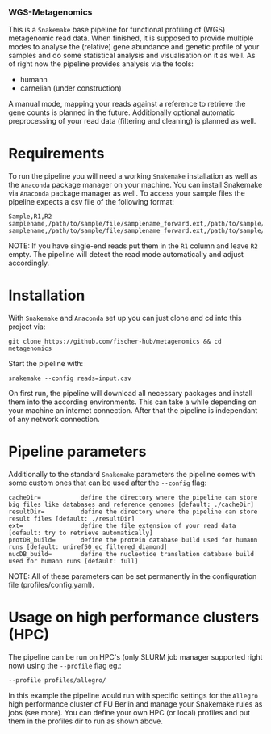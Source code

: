 ### WGS-Metagenomics
This is a `Snakemake` base pipeline for functional profiling of (WGS) metagenomic read data.
When finished, it is supposed to provide multiple modes to analyse the (relative) gene abundance and genetic profile of your samples and do some statistical analysis and visualisation on it as well.
As of right now the pipeline provides analysis via the tools:
- humann 
- carnelian (under construction)

A manual mode, mapping your reads against a reference to retrieve the gene counts is planned in the future.
Additionally optional automatic preprocessing of your read data (filtering and cleaning) is planned as well.

# Requirements
To run the pipeline you will need a working `Snakemake` installation as well as the `Anaconda` package manager on your machine. You can install Snakemake via `Anaconda` package manager as well.
To access your sample files the pipeline expects a csv file of the following format:

```
Sample,R1,R2
samplename,/path/to/sample/file/samplename_forward.ext,/path/to/sample/file/samplename_reverse.ext
samplename,/path/to/sample/file/samplename_forward.ext,/path/to/sample/file/samplename_reverse.ext
```

NOTE: If you have single-end reads put them in the `R1` column and leave `R2` empty. The pipeline will detect the read mode automatically and adjust accordingly.

# Installation
With `Snakemake` and `Anaconda` set up you can just clone and cd into this project via:
```
git clone https://github.com/fischer-hub/metagenomics && cd metagenomics
```
Start the pipeline with: 
```
snakemake --config reads=input.csv
```
On first run, the pipeline will download all necessary packages and install them into the according environments. This can take a while depending on your machine an internet connection.
After that the pipeline is independant of any network connection.

# Pipeline parameters
Additionally to the standard `Snakemake` parameters the pipeline comes with some custom ones that can be used after the `--config` flag:
```
cacheDir=           define the directory where the pipeline can store big files like databases and reference genomes [default: ./cacheDir]
resultDir=          define the directory where the pipeline can store result files [default: ./resultDir]
ext=                define the file extension of your read data [default: try to retrieve automatically]
protDB_build=       define the protein database build used for humann runs [default: uniref50_ec_filtered_diamond]
nucDB_build=        define the nucleotide translation database build used for humann runs [default: full]
```

NOTE: All of these parameters can be set permanently in the configuration file (profiles/config.yaml).

# Usage on high performance clusters (HPC)
The pipeline can be run on HPC's (only SLURM job manager supported right now) using the `--profile` flag eg.:
```
--profile profiles/allegro/
```
In this example the pipeline would run with specific settings for the `Allegro` high performance cluster of FU Berlin and manage your Snakemake rules as jobs (see more).
You can define your own HPC (or local) profiles and put them in the profiles dir to run as shown above. 
